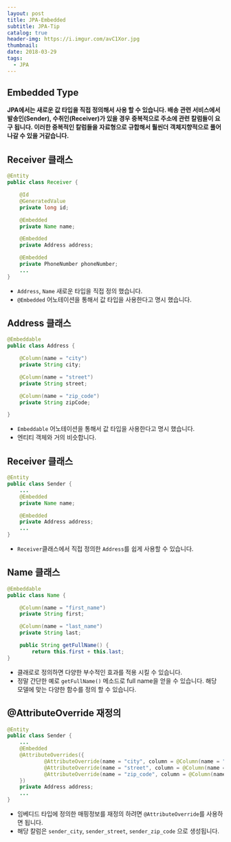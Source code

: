 ```yaml
---
layout: post
title: JPA-Embedded
subtitle: JPA-Tip
catalog: true
header-img: https://i.imgur.com/avC1Xor.jpg
thumbnail:
date: 2018-03-29
tags:
  - JPA
---
```


## Embedded Type

**JPA에서는 새로운 값 타입을 직접 정의해서 사용 할 수 있습니다. 배송 관련 서비스에서 발송인(Sender), 수취인(Receiver)가 있을 경우 중복적으로 주소에 관련 칼럼들이 요구 됩니다. 이러한 중복적인 칼럼들을 자료형으로 규합해서 훨씬더 객체지향적으로 풀어 나갈 수 있을 거같습니다.**

## Receiver 클래스
```java
@Entity
public class Receiver {

    @Id
    @GeneratedValue
    private long id;

    @Embedded
    private Name name;

    @Embedded
    private Address address;

    @Embedded
    private PhoneNumber phoneNumber;
    ...
}
```

* `Address`, `Name` 새로운 타입을 직접 정의 했습니다.
* `@Embedded` 어노테이션을 통해서 값 타입을 사용한다고 명시 했습니다.

## Address 클래스
```java
@Embeddable
public class Address {

    @Column(name = "city")
    private String city;

    @Column(name = "street")
    private String street;

    @Column(name = "zip_code")
    private String zipCode;

}
```
* `Embeddable` 어노테이션을 통해서 값 타입을 사용한다고 명시 했습니다.
* 엔티티 객체와 거의 비슷합니다.


## Receiver 클래스
```java
@Entity
public class Sender {
    ...
    @Embedded
    private Name name;

    @Embedded
    private Address address;
    ...
}
```
* `Receiver`클래스에서 직접 정의한 `Address`를 쉽게 사용할 수 있습니다.

## Name 클래스
```java
@Embeddable
public class Name {

    @Column(name = "first_name")
    private String first;

    @Column(name = "last_name")
    private String last;

    public String getFullName() {
        return this.first + this.last;
}
```
* 클래로로 정의하면 다양한 부수적인 효과를 적용 시킬 수 있습니다.
* 정말 간단한 예로 `getFullName()` 메소드로 full name을 얻을 수 있습니다. 해당 모델에 맞는 다양한 함수를 정의 할 수 있습니다.

## @AttributeOverride 재정의

```java
@Entity
public class Sender {
    ...
    @Embedded
    @AttributeOverrides({
            @AttributeOverride(name = "city", column = @Column(name = "sender_city")),
            @AttributeOverride(name = "street", column = @Column(name = "sender_street")),
            @AttributeOverride(name = "zip_code", column = @Column(name = "sender_zip_code"))
    })
    private Address address;
    ...
}
```
* 임베디드 타입에 정의한 매핑정보를 재정의 하려면 `@AttributeOverride`를 사용하면 됩니다.
* 해당 칼럼은 `sender_city`, `sender_street`, `sender_zip_code` 으로 생성됩니다.